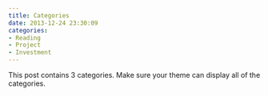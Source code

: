 ```yaml
---
title: Categories
date: 2013-12-24 23:30:09
categories:
- Reading
- Project
- Investment
---
```


This post contains 3 categories. Make sure your theme can display all of the categories.
